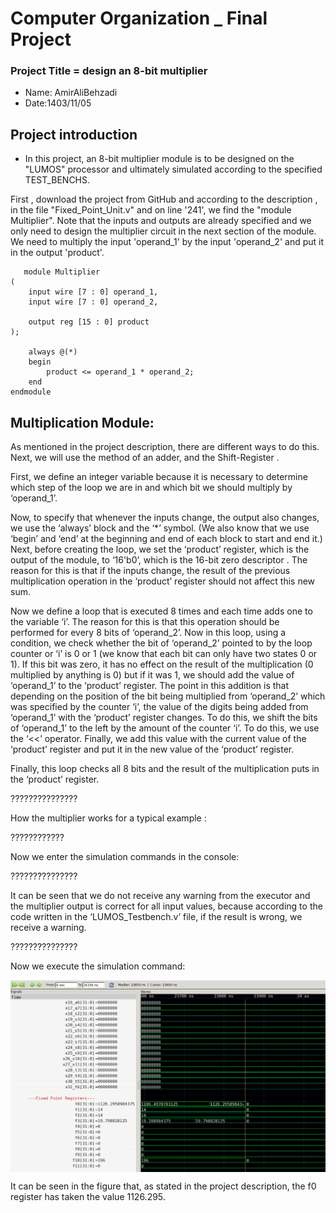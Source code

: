 Computer Organization _ Final Project
==============================================================
### Project Title = design an 8-bit multiplier 
- Name: AmirAliBehzadi
- Date:1403/11/05

## Project introduction

 - In this project, an 8-bit multiplier module is to be designed on the "LUMOS" processor and ultimately simulated according to the specified TEST_BENCHS.

First ,  download the project from GitHub and according to the description , in the file "Fixed_Point_Unit.v" and on line '241', we find the "module Multiplier". Note that the inputs and outputs are already specified and we only need to design the multiplier circuit in the next section of the module. We need to multiply the input 'operand_1' by the input 'operand_2' and put it in the output 'product'.

       module Multiplier
    (
        input wire [7 : 0] operand_1,
        input wire [7 : 0] operand_2,
    
        output reg [15 : 0] product
    );
    
        always @(*)
        begin
            product <= operand_1 * operand_2;
        end
    endmodule

## Multiplication Module:
As mentioned in the project description, there are different ways to do this. Next, we will use the method of an adder, and the Shift-Register .

First, we define an integer variable because it is necessary to determine which step of the loop we are in and which bit we should multiply by ‘operand_1’. 

Now, to specify that whenever the inputs change, the output also changes, we use the ‘always’ block and the ‘*’ symbol. (We also know that we use ‘begin’ and ‘end’ at the beginning and end of each block to start and end it.) Next, before creating the loop, we set the ‘product’ register, which is the output of the module, to ‘16'b0’, which is the 16-bit zero descriptor . The reason for this is that if the inputs change, the result of the previous multiplication operation in the ‘product’ register should not affect this new sum.

 Now we define a loop that is executed 8 times and each time adds one to the variable ‘i’. The reason for this is that this operation should be performed for every 8 bits of ‘operand_2’. Now in this loop, using a condition, we check whether the bit of ‘operand_2’ pointed to by the loop counter or ‘i’ is 0 or 1 (we know that each bit can only have two states 0 or 1). If this bit was zero, it has no effect on the result of the multiplication (0 multiplied by anything is 0) but if it was 1, we should add the value of ‘operand_1’ to the ‘product’ register. 
 The point in this addition is that depending on the position of the bit being multiplied from ‘operand_2’ which was specified by the counter ‘i’, the value of the digits being added from ‘operand_1’ with the ‘product’ register changes. To do this, we shift the bits of ‘operand_1’ to the left by the amount of the counter ‘i’. To do this, we use the ‘<<’ operator. Finally, we add this value with the current value of the ‘product’ register and put it in the new value of the ‘product’ register. 
 
 Finally, this loop checks all 8 bits and the result of the multiplication puts in the ‘product’ register.


???????????????

How the multiplier works for a typical example :   

????????????

Now we enter the simulation commands in the console:

???????????????

It can be seen that we do not receive any warning from the executor and the multiplier output is correct for all input values, because according to the code written in the ‘LUMOS_Testbench.v’ file, if the result is wrong, we receive a warning.

???????????????

Now we execute the simulation command:

<img src="https://github.com/AABehzad/LUMOS/blob/main/Images/p2.png" alt="Image"  style="vertical-align:middle">

It can be seen in the figure that, as stated in the project description, the f0 register has taken the value 1126.295.

